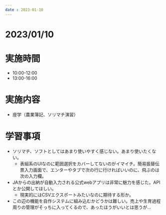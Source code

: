 ```yaml
---
date : 2023-01-10
---
```


# 2023/01/10

# 実施時間
- 10:00-12:00
- 13:00-16:00

# 実施内容
- 座学（農業簿記、ソリマチ演習）

# 学習事項
- ソリマチ、ソフトとしてはあまり使いやすく感じない。あまり使いたくない。
     - 表組系のUIなのに範囲選択をカバーしてないのがイマイチ。簡易振替伝票入力画面で、エンターやタブで次の行に行ければいいのに、飛ぶのは次の入力欄。
- JAからの出納が自動入力される公式webアプリは非常に魅力を感じた。APIとか公開してほしい。
    - 現実的にはCSVエクスポートみたいなのに期待する形か。
- この辺の機能を自作システムに組み込むかどうかは難しい。売上や生育過程周りの管理がそっちに入ってくるので、あったほうがいいとは思うが…